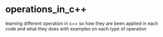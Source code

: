 # operations_in_c++
learning different operation in c++
so how they are been applied in each code and what they does
with examples on each type of operation
